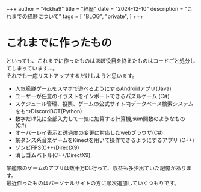 +++
author = "4ckha9"
title = "経歴"
date = "2024-12-10"
description = "これまでの経歴について"
tags = [
    "BLOG",
    "private",
]
+++

# これまでに作ったもの
といっても、これまでに作ったものはほぼ役目を終えたものはコードごと処分してしまっています…。  
それでも一応リストアップするだけしようと思います。  

* 人気艦隊ゲームをスマホで遊べるようにするAndroidアプリ(Java)
* ユーザーが任意のイラストをインポートできるパズルゲーム (C#)
* スケジュール管理、投票、ゲームの公式サイト内データベース検索システムをもつDiscordBOT(Python)
* 数字だけ先に全部入力して一気に加算する計算機,sum関数のようなもの(C#)
* オーバーレイ表示と透過度の変更に対応したwebブラウザ(C#)
* 某ダンス系音楽ゲームをKinectを用いて操作できるようにするアプリ (C++)
* ゾンビFPS(C++/DirectX9)
* 消しゴムバトル(C++/DirectX9)

某艦隊のゲームのアプリは数十万DL行って、収益も多少出ていた記憶があります。  
最近作ったものはパーソナルサイトの方に順次追加していくつもりです。  
